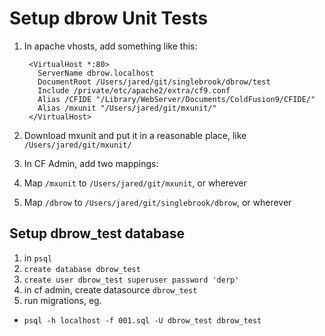 Setup dbrow Unit Tests
================

1. In apache vhosts, add something like this:

        <VirtualHost *:80>
          ServerName dbrow.localhost
          DocumentRoot /Users/jared/git/singlebrook/dbrow/test
          Include /private/etc/apache2/extra/cf9.conf
          Alias /CFIDE "/Library/WebServer/Documents/ColdFusion9/CFIDE/"
          Alias /mxunit "/Users/jared/git/mxunit/"
        </VirtualHost>

1. Download mxunit and put it in a reasonable place, like `/Users/jared/git/mxunit/`
1. In CF Admin, add two mappings:
  1. Map `/mxunit` to `/Users/jared/git/mxunit`, or wherever
  1. Map `/dbrow` to `/Users/jared/git/singlebrook/dbrow`, or wherever

Setup dbrow_test database
-------------------------

1. in `psql`
  1. `create database dbrow_test`
  1. `create user dbrow_test superuser password 'derp'`
1. in cf admin, create datasource `dbrow_test`
1. run migrations, eg.
  * `psql -h localhost -f 001.sql -U dbrow_test dbrow_test`
